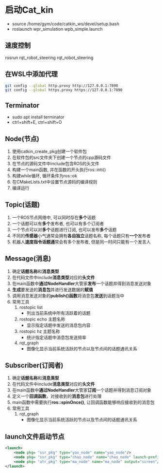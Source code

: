 # 启动Cat_kin

+ source /home/gym/code/catkin_ws/devel/setup.bash
+ roslaunch wpr_simulation wpb_simple.launch

## 速度控制

rosrun rqt_robot_steering rqt_robot_steering

## 在WSL中添加代理

```bash
git config --global http.proxy http://127.0.0.1:7890
git config --global https.proxy https://127.0.0.1:7890
```

## Terminator

+ sudo apt install terminator
+ ctrl+shift+E, ctrl+shift+O

## Node(节点)

1. 使用catkin_create_pkg创建一个软件包
2. 在软件包的src文件夹下创建一个节点的cpp源码文件
3. 在节点的源码文件中include包含ROS的头文件
4. 构建一个main函数, 并在函数的开头执行ros::inti()
5. 构建while循环, 循环条件为ros::ok
6. 在CMakeLists.txt中设置节点源码的编译规则
7. 编译运行

## Topic(话题)

1. 一个ROS节点网络中, 可以同时存在**多个**话题
2. 一个话题可以有**多个**发布者, 也可以有多个订阅者
3. 一个节点可以对**多个**话题进行订阅, 也可以发布**多个**话题
4. 不同的**传感器**小气通常会拥有**各自独立**话题名称, 每个话题只有**一个**发布者
5. 机器人**速度指令话题通**常会有多个发布者, 但是同一时间只能有一个发言人

## Message(消息)

1. 确定**话题名称**和**消息类型**
2. 在代码文件中include**消息类型**对应的**头文件**
3. 在main函数中**通过NodeHandler**大管家**发布**一个话题并得到消息发送对象
4. **生成**要发送的**消息包**并进行发送数据的**赋值**
5. 调用消息发送对象的**publish()函数**将消息包**发送**到话题当中
6. 常用工具
    1. rostopic list
        + 列出当前系统中所有活跃着的话题
    2. rostopic echo 主题名称
        + 显示指定话题中发送的消息包内容
    3. rostopic hz 主题名称
        + 统计指定话题中消息包发送频率
    4. rqt_graph
        + 图像化显示当前系统活跃的节点以及节点间的话题通讯关系

## Subscriber(订阅者)

1. 确定**话题名称**和**消息类型**
2. 在代码文件中include**消息类型**对应的**头文件**
3. 在main函数中**通过NodeHandler**大管家**订阅**一个话题并得到消息订阅对象
4. 定义一个**回调函数**，对接收到的**消息包**进行处理
5. main函数中需要执行**ros::spinOnce()**, 让回调函数能够响应接收到的消息包
6. 常用工具
    1. rqt_graph
        + 图像化显示当前系统活跃的节点以及节点间的话题通讯关系

## launch文件启动节点

```xml
<launch>
    <node pkg= "ssr_pkg" type="yao_node" name="yao_node"/>
    <node pkg= "ssr_pkg" type="chao_node" name="chao_node" launch-prefix="gnome-terminal -e"/>
    <node pkg= "atr_pkg" type="ma_node" name="ma_node" output="screen"/>
</launch>
```
